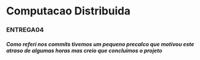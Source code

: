 # Computacao Distribuida
### ENTREGA04
##### Como referi nos commits tivemos um pequeno precalco que motivou este atraso de algumas horas mas creio que concluimos o projeto
